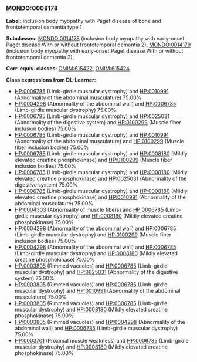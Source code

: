 
### [MONDO:0008178](http://purl.obolibrary.org/obo/MONDO_0008178)
**Label:** inclusion body myopathy with Paget disease of bone and frontotemporal dementia type 1

**Subclasses:** [MONDO:0014178](http://purl.obolibrary.org/obo/MONDO_0014178) (inclusion body myopathy with early-onset Paget disease With or without frontotemporal dementia 2), [MONDO:0014179](http://purl.obolibrary.org/obo/MONDO_0014179) (inclusion body myopathy with early-onset Paget disease With or without frontotemporal dementia 3), 

**Corr. equiv. classes:** [OMIM:615422](http://purl.obolibrary.org/obo/OMIM_615422), [OMIM:615424](http://purl.obolibrary.org/obo/OMIM_615424), 

**Class expressions from DL-Learner:**

- [HP:0006785](http://purl.obolibrary.org/obo/HP_0006785) (Limb-girdle muscular dystrophy) and [HP:0010991](http://purl.obolibrary.org/obo/HP_0010991) (Abnormality of the abdominal musculature) 75.00%
- [HP:0004298](http://purl.obolibrary.org/obo/HP_0004298) (Abnormality of the abdominal wall) and [HP:0006785](http://purl.obolibrary.org/obo/HP_0006785) (Limb-girdle muscular dystrophy) 75.00%
- [HP:0006785](http://purl.obolibrary.org/obo/HP_0006785) (Limb-girdle muscular dystrophy) and [HP:0025031](http://purl.obolibrary.org/obo/HP_0025031) (Abnormality of the digestive system) and [HP:0100299](http://purl.obolibrary.org/obo/HP_0100299) (Muscle fiber inclusion bodies) 75.00%
- [HP:0006785](http://purl.obolibrary.org/obo/HP_0006785) (Limb-girdle muscular dystrophy) and [HP:0010991](http://purl.obolibrary.org/obo/HP_0010991) (Abnormality of the abdominal musculature) and [HP:0100299](http://purl.obolibrary.org/obo/HP_0100299) (Muscle fiber inclusion bodies) 75.00%
- [HP:0006785](http://purl.obolibrary.org/obo/HP_0006785) (Limb-girdle muscular dystrophy) and [HP:0008180](http://purl.obolibrary.org/obo/HP_0008180) (Mildly elevated creatine phosphokinase) and [HP:0100299](http://purl.obolibrary.org/obo/HP_0100299) (Muscle fiber inclusion bodies) 75.00%
- [HP:0006785](http://purl.obolibrary.org/obo/HP_0006785) (Limb-girdle muscular dystrophy) and [HP:0008180](http://purl.obolibrary.org/obo/HP_0008180) (Mildly elevated creatine phosphokinase) and [HP:0025031](http://purl.obolibrary.org/obo/HP_0025031) (Abnormality of the digestive system) 75.00%
- [HP:0006785](http://purl.obolibrary.org/obo/HP_0006785) (Limb-girdle muscular dystrophy) and [HP:0008180](http://purl.obolibrary.org/obo/HP_0008180) (Mildly elevated creatine phosphokinase) and [HP:0010991](http://purl.obolibrary.org/obo/HP_0010991) (Abnormality of the abdominal musculature) 75.00%
- [HP:0004303](http://purl.obolibrary.org/obo/HP_0004303) (Abnormality of muscle fibers) and [HP:0006785](http://purl.obolibrary.org/obo/HP_0006785) (Limb-girdle muscular dystrophy) and [HP:0008180](http://purl.obolibrary.org/obo/HP_0008180) (Mildly elevated creatine phosphokinase) 75.00%
- [HP:0004298](http://purl.obolibrary.org/obo/HP_0004298) (Abnormality of the abdominal wall) and [HP:0006785](http://purl.obolibrary.org/obo/HP_0006785) (Limb-girdle muscular dystrophy) and [HP:0100299](http://purl.obolibrary.org/obo/HP_0100299) (Muscle fiber inclusion bodies) 75.00%
- [HP:0004298](http://purl.obolibrary.org/obo/HP_0004298) (Abnormality of the abdominal wall) and [HP:0006785](http://purl.obolibrary.org/obo/HP_0006785) (Limb-girdle muscular dystrophy) and [HP:0008180](http://purl.obolibrary.org/obo/HP_0008180) (Mildly elevated creatine phosphokinase) 75.00%
- [HP:0003805](http://purl.obolibrary.org/obo/HP_0003805) (Rimmed vacuoles) and [HP:0006785](http://purl.obolibrary.org/obo/HP_0006785) (Limb-girdle muscular dystrophy) and [HP:0025031](http://purl.obolibrary.org/obo/HP_0025031) (Abnormality of the digestive system) 75.00%
- [HP:0003805](http://purl.obolibrary.org/obo/HP_0003805) (Rimmed vacuoles) and [HP:0006785](http://purl.obolibrary.org/obo/HP_0006785) (Limb-girdle muscular dystrophy) and [HP:0010991](http://purl.obolibrary.org/obo/HP_0010991) (Abnormality of the abdominal musculature) 75.00%
- [HP:0003805](http://purl.obolibrary.org/obo/HP_0003805) (Rimmed vacuoles) and [HP:0006785](http://purl.obolibrary.org/obo/HP_0006785) (Limb-girdle muscular dystrophy) and [HP:0008180](http://purl.obolibrary.org/obo/HP_0008180) (Mildly elevated creatine phosphokinase) 75.00%
- [HP:0003805](http://purl.obolibrary.org/obo/HP_0003805) (Rimmed vacuoles) and [HP:0004298](http://purl.obolibrary.org/obo/HP_0004298) (Abnormality of the abdominal wall) and [HP:0006785](http://purl.obolibrary.org/obo/HP_0006785) (Limb-girdle muscular dystrophy) 75.00%
- [HP:0003701](http://purl.obolibrary.org/obo/HP_0003701) (Proximal muscle weakness) and [HP:0006785](http://purl.obolibrary.org/obo/HP_0006785) (Limb-girdle muscular dystrophy) and [HP:0008180](http://purl.obolibrary.org/obo/HP_0008180) (Mildly elevated creatine phosphokinase) 75.00%


